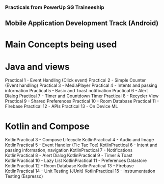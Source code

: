### Practicals from PowerUp SG Traineeship 
## Mobile Application Development Track (Android)


# Main Concepts being used

# Java and views
Practical 1 - Event Handling (Click event)
Practical 2 - Simple Counter (Event handling)
Practical 3 - MediaPlayer
Practical 4 - Intents and passing information
Practical 5 - Basic and Toast notification
Practical 6 - Alert Dialog
Practical 7 - Timer and Countdown Timer
Practical 8 - Recycler View
Practical 9 - Shared Preferences
Practical 10 - Room Database
Practical 11 - Firebase
Practical 12 - APIs
Practical 13 - On Device ML

# Kotlin and Compose
KotlinPractical 3 - Compose Lifecycle
KotlinPractical 4 - Audio and Image
KotlinPractical 5 - Event Handler (Tic Tac Toe)
KotlinPractical 6 - Intent and passing information, navigation
KotlinPractical 7 - Notifications
KotlinPractical 8 - Alert Dialog
KotlinPractical 9 - Timer & Toast
KotlinPractical 10 - Lazy List
KotlinPractical 11 - Preferences Datastore
KotlinPractical 12 - Room Database
KotlinPractical 13 - Firebase
KotlinPractical 14 - Unit Testing (JUnit)
KotlinPractical 15 - Instrumentation Testing (Espresso)
